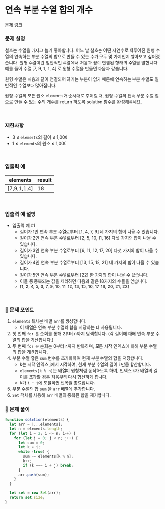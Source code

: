# **연속 부분 수열 합의 개수**

[문제 링크](https://school.programmers.co.kr/learn/courses/30/lessons/131701)

### 문제 설명

철호는 수열을 가지고 놀기 좋아합니다. 어느 날 철호는 어떤 자연수로 이루어진 원형 수열의 연속하는 부분 수열의 합으로 만들 수 있는 수가 모두 몇 가지인지 알아보고 싶어졌습니다. 원형 수열이란 일반적인 수열에서 처음과 끝이 연결된 형태의 수열을 말합니다. 예를 들어 수열 [7, 9, 1, 1, 4] 로 원형 수열을 만들면 다음과 같습니다.

원형 수열은 처음과 끝이 연결되어 끊기는 부분이 없기 때문에 연속하는 부분 수열도 일반적인 수열보다 많아집니다.

원형 수열의 모든 원소 `elements`가 순서대로 주어질 때, 원형 수열의 연속 부분 수열 합으로 만들 수 있는 수의 개수를 return 하도록 solution 함수를 완성해주세요.

<br/>

### 제한사항

- 3 ≤ `elements`의 길이 ≤ 1,000
- 1 ≤ `elements`의 원소 ≤ 1,000

<br/>

### **입출력 예**

| elements    | result |
| ----------- | ------ |
| [7,9,1,1,4] | 18     |

<br/>

### **입출력 예 설명**

- 입출력 예 #1
  - 길이가 1인 연속 부분 수열로부터 [1, 4, 7, 9] 네 가지의 합이 나올 수 있습니다.
  - 길이가 2인 연속 부분 수열로부터 [2, 5, 10, 11, 16] 다섯 가지의 합이 나올 수 있습니다.
  - 길이가 3인 연속 부분 수열로부터 [6, 11, 12, 17, 20] 다섯 가지의 합이 나올 수 있습니다.
  - 길이가 4인 연속 부분 수열로부터 [13, 15, 18, 21] 네 가지의 합이 나올 수 있습니다.
  - 길이가 5인 연속 부분 수열로부터 [22] 한 가지의 합이 나올 수 있습니다.
  - 이들 중 중복되는 값을 제외하면 다음과 같은 18가지의 수들을 얻습니다.
  - [1, 2, 4, 5, 6, 7, 9, 10, 11, 12, 13, 15, 16, 17, 18, 20, 21, 22]

<br/>

### 📕 문제 포인트

1. `elements` 복사본 배열 `arr`를 생성합니다.
   - 이 배열은 연속 부분 수열의 합을 저장하는 데 사용됩니다.
2. 첫 번째 `for 문` 순회를 통해 2부터 n까지 탐색합니다. (각 길이에 대해 연속 부분 수열의 합을 계산합니다.)
3. 두 번째 `for 문` 순회는 0부터 n까지 반복하며, 모든 시작 인덱스에 대해 부분 수열의 합을 계산합니다.
4. 부분 수열 합은 `sum` 변수를 초기화하여 현재 부분 수열의 합을 저장합니다.
   - k는 시작 인덱스 j에서 시작하여, 현재 부분 수열의 길이 i 만큼 합산합니다.
   - `elements[k % n]`는 배열이 원형처럼 동작하도록 하여, 인덱스 k가 배열의 길이를 초과할 경우 처음부터 다시 합산하게 합니다.
   - k가 `i + j`에 도달하면 반복을 종료합니다.
5. 부분 수열의 합 `sum` 을 `arr` 배열에 추가합니다.
6. `Set` 객체를 사용해 `arr` 배열의 중복된 합을 제거합니다.

### 📝 문제 풀이

```js
function solution(elements) {
  let arr = [...elements];
  let n = elements.length;
  for (let i = 2; i <= n; i++) {
    for (let j = 0; j < n; j++) {
      let sum = 0;
      let k = j;
      while (true) {
        sum += elements[k % n];
        k++;
        if (k === i + j) break;
      }
      arr.push(sum);
    }
  }

  let set = new Set(arr);
  return set.size;
}
```
